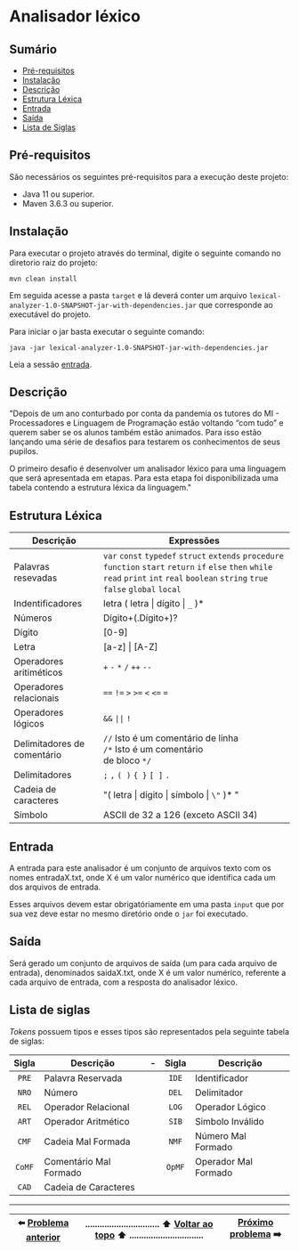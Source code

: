 # Analisador léxico

## Sumário
- [Pré-requisitos](#pré-requisitos)
- [Instalação](#instalação)
- [Descrição](#descrição)
- [Estrutura Léxica](#estrutura-léxica)
- [Entrada](#entrada)
- [Saída](#saída)
- [Lista de Siglas](#lista-de-siglas)


## Pré-requisitos
São necessários os seguintes pré-requisitos para a execução deste projeto:
- Java 11 ou superior.
- Maven 3.6.3 ou superior.

## Instalação
Para executar o projeto através do terminal, digite o seguinte comando 
no diretorio raiz do projeto:

    mvn clean install

Em seguida acesse a pasta `target` e lá deverá conter um arquivo 
`lexical-analyzer-1.0-SNAPSHOT-jar-with-dependencies.jar` que corresponde 
ao executável do projeto. 

Para iniciar o jar basta executar o seguinte comando:

    java -jar lexical-analyzer-1.0-SNAPSHOT-jar-with-dependencies.jar
    
Leia a sessão [entrada](#entrada).

## Descrição

"Depois de um ano conturbado por conta da pandemia os tutores do MI -
Processadores e Linguagem de Programação estão voltando “com tudo” e querem
saber se os alunos também estão animados. Para isso estão lançando uma série
de desafios para testarem os conhecimentos de seus pupilos.

O primeiro desafio é desenvolver um analisador léxico para uma linguagem que
será apresentada em etapas. Para esta etapa foi disponibilizada uma tabela
contendo a estrutura léxica da linguagem."

## Estrutura Léxica

| Descrição | Expressões |
| ----------| ----- |
| Palavras resevadas| `var` `const` `typedef` `struct` `extends` `procedure` `function` `start` `return` `if` `else` `then` `while` `read` `print` `int` `real` `boolean` `string` `true` `false` `global` `local` |
| Indentificadores | letra ( letra \| dígito \| `_` )* |
| Números | Dígito+(.Dígito+)? |
| Dígito | [0-9] |
| Letra | [a-z] \| [A-Z] |
| Operadores aritiméticos | `+` `-` `*` `/` `++`  `--` |
| Operadores relacionais | `==` `!=` `>` `>=` `<` `<=` `=` |
| Operadores lógicos | `&&` `\|\|` `!` |
| Delimitadores de comentário | `//` Isto é um comentário de linha </br> `/*` Isto é um comentário </br> de bloco `*/` |
| Delimitadores | `;` `,` `( )` `{ }` `[ ]` `.`|
| Cadeia de caracteres | "( letra \| dígito \| símbolo \| `\"` )* " |
| Símbolo | ASCII de 32 a 126 (exceto ASCII 34) |

## Entrada

A entrada para este analisador é um conjunto de
arquivos texto com os nomes entradaX.txt, onde X é um
valor numérico que identifica cada um dos arquivos de
entrada. 

Esses arquivos devem estar obrigatóriamente em uma pasta
`input` que por sua vez deve estar no mesmo diretório
onde o `jar` foi executado.

## Saída

Será gerado um conjunto de arquivos de saída
(um para cada arquivo de entrada), denominados
saidaX.txt, onde X é um valor numérico, referente a
cada arquivo de entrada, com a resposta do analisador
léxico.

## Lista de siglas
_Tokens_ possuem tipos e esses tipos são representados pela seguinte tabela
de siglas:

| Sigla | Descrição | - | Sigla | Descrição |
| :---: | --------- | :-: | :---: | --------- |
| `PRE` | Palavra Reservada |  | `IDE` | Identificador |
| `NRO` | Número | | `DEL` | Delimitador |
| `REL` | Operador Relacional |  | `LOG` | Operador Lógico |
| `ART` | Operador Aritmético |  | `SIB` | Simbolo Inválido |
| `CMF` | Cadeia Mal Formada |  | `NMF` | Número Mal Formado |
| `CoMF` | Comentário Mal Formado |  | `OpMF` | Operador Mal Formado |
| `CAD` | Cadeia de Caracteres |  |  |  |

----------

| :arrow_left: [Problema anterior](https://github.com/UellingtonDamasceno/SGD-API) |............................... :arrow_up: [Voltar ao topo](#analisador-léxico) :arrow_up: ...............................| [Próximo problema]() :arrow_right: | 
| :----: |-----| :-----:|   
